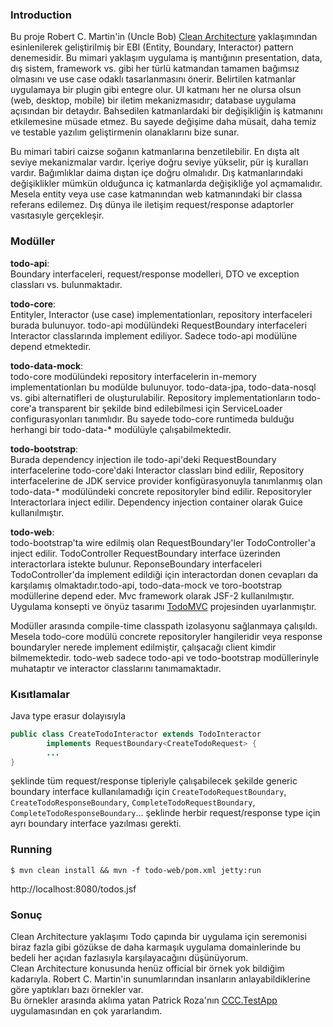 ### Introduction

Bu proje Robert C. Martin'in (Uncle Bob) [Clean Architecture](http://blog.8thlight.com/uncle-bob/2012/08/13/the-clean-architecture.html) yaklaşımından esinlenilerek geliştirilmiş bir EBI (Entity, Boundary, Interactor) pattern denemesidir.
Bu mimari yaklaşım uygulama iş mantığının presentation, data, dış sistem, framework vs. gibi her türlü katmandan tamamen bağımsız olmasını ve use case odaklı tasarlanmasını önerir. Belirtilen katmanlar uygulamaya bir plugin gibi entegre olur.
UI katmanı her ne olursa olsun (web, desktop, mobile) bir iletim mekanizmasıdır;  database uygulama açısından bir detaydır.
Bahsedilen katmanlardaki bir değişikliğin iş katmanını etkilemesine müsade etmez.
Bu sayede değişime daha müsait, daha temiz ve testable yazılım geliştirmenin olanaklarını bize sunar.

Bu mimari tabiri caizse soğanın katmanlarına benzetilebilir. En dışta alt seviye mekanizmalar vardır.
İçeriye doğru seviye yükselir, pür iş kuralları vardır. Bağımlıklar daima dıştan içe doğru olmalıdır.
Dış katmanlarındaki değişiklikler mümkün olduğunca iç katmanlarda değişikliğe yol açmamalıdır.
Mesela entity veya use case katmanından web katmanındaki bir classa referans edilemez.
Dış dünya ile iletişim request/response adaptorler vasıtasıyle gerçekleşir.

### Modüller

**todo-api**:  
Boundary interfaceleri, request/response modelleri, DTO ve exception classları vs. bulunmaktadır.

**todo-core**:  
Entityler, Interactor (use case) implementationları, repository interfaceleri burada bulunuyor. todo-api modülündeki RequestBoundary interfaceleri Interactor classlarında implement ediliyor. Sadece todo-api modülüne depend etmektedir.

**todo-data-mock**:  
todo-core modülündeki repository interfacelerin in-memory implementationları bu modülde bulunuyor.
todo-data-jpa, todo-data-nosql vs. gibi alternatifleri de oluşturulabilir. 
Repository implementationların todo-core'a transparent bir şekilde bind edilebilmesi için ServiceLoader configurasyonları tanımlıdır. Bu sayede todo-core runtimeda bulduğu herhangi bir todo-data-* modülüyle  çalışabilmektedir.

**todo-bootstrap**:  
Burada dependency injection ile todo-api'deki RequestBoundary interfacelerine todo-core'daki Interactor classları bind edilir, Repository interfacelerine de JDK service provider konfigürasyonuyla tanımlanmış olan todo-data-* modülündeki concrete repositoryler bind edilir. Repositoryler Interactorlara inject edilir.
Dependency injection container olarak Guice kullanılmıştır.

**todo-web**:  
todo-bootstrap'ta wire edilmiş olan RequestBoundary'ler TodoController'a inject edilir. TodoController RequestBoundary interface üzerinden interactorlara istekte bulunur. 
ReponseBoundary interfaceleri TodoController'da implement edildiği için interactordan donen cevapları da karşılamış olmaktadır.todo-api, todo-data-mock ve toro-bootstrap modüllerine depend eder. 
Mvc framework olarak JSF-2 kullanılmıştır. Uygulama konsepti ve önyüz tasarımı [TodoMVC](http://todomvc.com/) projesinden uyarlanmıştır.

Modüller arasında compile-time classpath izolasyonu sağlanmaya çalışıldı. Mesela todo-core modülü concrete repositoryler hangileridir veya response boundaryler nerede implement edilmiştir, çalışacağı client kimdir bilmemektedir. todo-web sadece todo-api ve todo-bootstrap modüllerinyle muhataptır ve interactor classlarını tanımamaktadır. 

### Kısıtlamalar
Java type erasur dolayısıyla 
```java
public class CreateTodoInteractor extends TodoInteractor
        implements RequestBoundary<CreateTodoRequest> {
        ...
}       
```
şeklinde tüm request/response tipleriyle çalışabilecek şekilde generic boundary interface kullanılamadığı için 
```CreateTodoRequestBoundary```, ```CreateTodoResponseBoundary```, ```CompleteTodoRequestBoundary```, ```CompleteTodoResponseBoundary```... 
şeklinde herbir request/response type için ayrı boundary interface yazılması gerekti.


### Running
```
$ mvn clean install && mvn -f todo-web/pom.xml jetty:run
```
http://localhost:8080/todos.jsf


### Sonuç

Clean Architecture yaklaşımı Todo çapında bir uygulama için seremonisi biraz fazla gibi gözükse de daha karmaşık uygulama domainlerinde bu bedeli her açıdan fazlasıyla karşılayacağını düşünüyorum.  
Clean Architecture konusunda henüz official bir örnek yok bildiğim kadarıyla. Robert C. Martin'in sunumlarından insanların anlayabildiklerine göre yaptıkları bazı örnekler var.  
Bu örnekler arasında aklıma yatan Patrick Roza'nın  [CCC.TestApp](https://github.com/sickboy/CCC.TestApp) uygulamasından en çok yararlandım.













